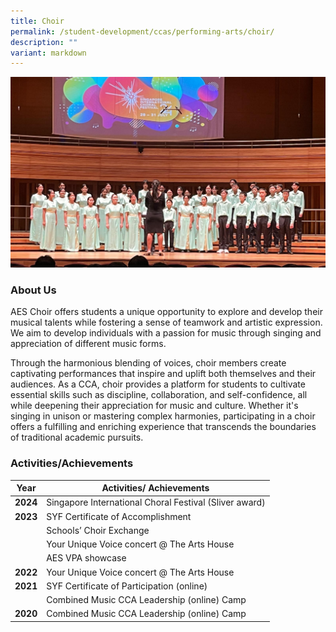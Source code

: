 ```yaml
---
title: Choir
permalink: /student-development/ccas/performing-arts/choir/
description: ""
variant: markdown
---
```

![Choir 2024](/images/1_SICF_2.jpg)
### About Us

AES Choir offers students a unique opportunity to explore and develop their musical talents while fostering a sense of teamwork and artistic expression. We aim to develop individuals with a passion for music through singing and appreciation of different music forms. 

Through the harmonious blending of voices, choir members create captivating performances that inspire and uplift both themselves and their audiences. As a CCA, choir provides a platform for students to cultivate essential skills such as discipline, collaboration, and self-confidence, all while deepening their appreciation for music and culture. Whether it's singing in unison or mastering complex harmonies, participating in a choir offers a fulfilling and enriching experience that transcends the boundaries of traditional academic pursuits.

### Activities/Achievements

| Year| Activities/ Achievements | 
| -------- | -------- |
|**2024** | Singapore International Choral Festival (Sliver award) |
|**2023**     | SYF Certificate of Accomplishment   | 
|   | Schools’ Choir Exchange   | 
|     | Your Unique Voice concert @ The Arts House   | 
|    | AES VPA showcase   | 
|**2022**     | Your Unique Voice concert @ The Arts House    | 
|**2021**     | SYF Certificate of Participation (online)    | 
|   | Combined Music CCA Leadership (online) Camp    | 
|**2020**     | Combined Music CCA Leadership (online) Camp    |